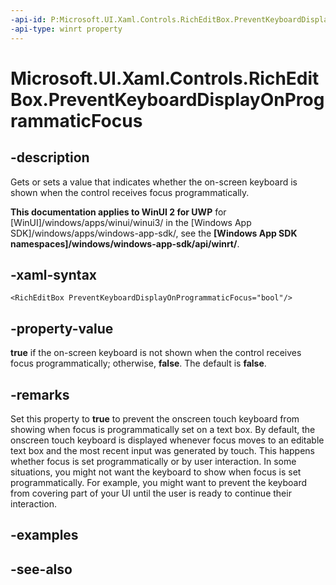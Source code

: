 ```yaml
---
-api-id: P:Microsoft.UI.Xaml.Controls.RichEditBox.PreventKeyboardDisplayOnProgrammaticFocus
-api-type: winrt property
---
```


<!-- Property syntax
public bool PreventKeyboardDisplayOnProgrammaticFocus { get;  set; }
-->

# Microsoft.UI.Xaml.Controls.RichEditBox.PreventKeyboardDisplayOnProgrammaticFocus

## -description
Gets or sets a value that indicates whether the on-screen keyboard is shown when the control receives focus programmatically.

**This documentation applies to WinUI 2 for UWP** for [WinUI]/windows/apps/winui/winui3/ in the [Windows App SDK]/windows/apps/windows-app-sdk/, see the **[Windows App SDK namespaces]/windows/windows-app-sdk/api/winrt/**.

## -xaml-syntax
```xaml
<RichEditBox PreventKeyboardDisplayOnProgrammaticFocus="bool"/>
```


## -property-value
**true** if the on-screen keyboard is not shown when the control receives focus programmatically; otherwise, **false**. The default is **false**.

## -remarks
Set this property to **true** to prevent the onscreen touch keyboard from showing when focus is programmatically set on a text box. By default, the onscreen touch keyboard is displayed whenever focus moves to an editable text box and the most recent input was generated by touch. This happens whether focus is set programmatically or by user interaction. In some situations, you might not want the keyboard to show when focus is set programmatically. For example, you might want to prevent the keyboard from covering part of your UI until the user is ready to continue their interaction.

## -examples

## -see-also

